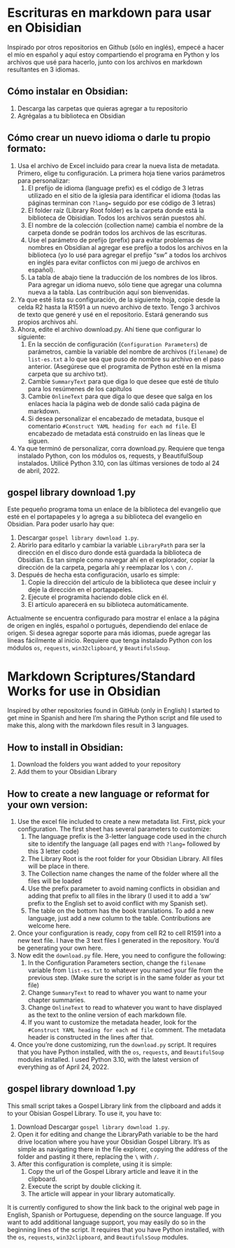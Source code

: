 # Escrituras en markdown para usar en Obisidian

Inspirado por otros repositorios en Github (sólo en inglés), empecé a hacer el mío en español y aquí estoy compartiendo el programa en Python y los archivos que usé para hacerlo, junto con los archivos en markdown resultantes en 3 idiomas.

## Cómo instalar en Obsidian:

1.  Descarga las carpetas que quieras agregar a tu repositorio
2.  Agrégalas a tu biblioteca en Obsidian

## Cómo crear un nuevo idioma o darle tu propio formato:

1.  Usa el archivo de Excel incluido para crear la nueva lista de metadata. Primero, elige tu configuración. La primera hoja tiene varios parámetros para personalizar:
    1.  El prefijo de idioma (language prefix) es el código de 3 letras utilizado en el sitio de la iglesia para identificar el idioma (todas las páginas terminan con `?lang=` seguido por ese código de 3 letras)
    2.  El folder raíz (Library Root folder) es la carpeta donde está la biblioteca de Obisidian. Todos los archivos serán puestos ahí.
    3.  El nombre de la colección (collection name) cambia el nombre de la carpeta donde se podrán todos los archivos de las escrituras.
    4.  Use el parámetro de prefijo (prefix) para evitar problemas de nombres en Obsidian al agregar ese prefijo a todos los archivos en la biblioteca (yo lo usé para agregar el prefijo “sw” a todos los archivos en inglés para evitar conflictos con mi juego de archivos en español).
    5.  La tabla de abajo tiene la traducción de los nombres de los libros. Para agregar un idioma nuevo, sólo tiene que agregar una columna nueva a la tabla. Las contribución aquí son bienvenidas.
2.  Ya que esté lista su configuración, de la siguiente hoja, copie desde la celda R2 hasta la R1591 a un nuevo archivo de texto. Tengo 3 archivos de texto que generé y usé en el repositorio. Estará generando sus propios archivos ahí.
3.  Ahora, edite el archivo download.py. Ahí tiene que configurar lo siguiente:
    1.  En la sección de configuración (`Configuration Parameters`) de parámetros, cambie la variable del nombre de archivos (`filename`) de `list-es.txt` a lo que sea que puso de nombre su archivo en el paso anterior. (Asegúrese que el programita de Python esté en la misma carpeta que su archivo txt).
    2.  Cambie `SummaryText` para que diga lo que desee que esté de título para los resúmenes de los capítulos
    3.  Cambie `OnlineText` para que diga lo que desee que salga en los enlaces hacia la página web de donde salió cada página de markdown.
    4.  Si desea personalizar el encabezado de metadata, busque el comentario `#Construct YAML heading for each md file`. El encabezado de metadata está construido en las líneas que le siguen.
4.  Ya que terminó de personalizar, corra download.py. Requiere que tenga instalado Python, con los módulos os, requests, y BeautifulSoup instalados. Utilicé Python 3.10, con las últimas versiones de todo al 24 de abril, 2022.

## gospel library download 1.py

Este pequeño programa toma un enlace de la biblioteca del evangelio que esté en el portapapeles y lo agrega a su biblioteca del evangelio en Obsidian. Para poder usarlo hay que:

1.  Descargar `gospel library download 1.py`.
2.  Abrirlo para editarlo y cambiar la variable `LibraryPath` para ser la dirección en el disco duro donde está guardada la biblioteca de Obsidian. Es tan simple como navegar ahí en el explorador, copiar la dirección de la carpeta, pegarla ahí y reemplazar los `\` con `/`.
3.  Después de hecha esta configuración, usarlo es simple:
    1.  Copie la dirección del artículo de la biblioteca que desee incluir y deje la dirección en el portapapeles.
    2.  Ejecute el programita haciendo doble click en él.
    3.  El artículo aparecerá en su biblioteca automáticamente.

Actualmente se encuentra configurado para mostrar el enlace a la página de origen en inglés, español o portugués, dependiendo del enlace de origen. Si desea agregar soporte para más idiomas, puede agregar las líneas fácilmente al inicio. Requiere que tenga instalado Python con los módulos `os`, `requests`, `win32clipboard`, y `BeautifulsSoup`.

# Markdown Scriptures/Standard Works for use in Obsidian

Inspired by other repositories found in GitHub (only in English) I started to get mine in Spanish and here I’m sharing the Python script and file used to make this, along with the markdown files result in 3 languages.

## How to install in Obsidian:

1.  Download the folders you want added to your repository
2.  Add them to your Obsidian Library

## How to create a new language or reformat for your own version:

1.  Use the excel file included to create a new metadata list. First, pick your configuration. The first sheet has several parameters to customize:
    1.  The language prefix is the 3-letter language code used in the church site to identify the language (all pages end with `?lang=` followed by this 3 letter code)
    2.  The Library Root is the root folder for your Obsidian Library. All files will be place in there.
    3.  The Collection name changes the name of the folder where all the files will be loaded
    4.  Use the prefix parameter to avoid naming conflicts in obsidian and adding that prefix to all files in the library (I used it to add a ‘sw’ prefix to the English set to avoid conflict with my Spanish set).
    5.  The table on the bottom has the book translations. To add a new language, just add a new column to the table. Contributions are welcome here.
2.  Once your configuration is ready, copy from cell R2 to cell R1591 into a new text file. I have the 3 text files I generated in the repository. You’d be generating your own here.
3.  Now edit the `download.py` file. Here, you need to configure the following:
    1.  In the Configuration Parameters section, change the `filename` variable from `list-es.txt` to whatever you named your file from the previous step. (Make sure the script is in the same folder as your txt file)
    2.  Change `SummaryText` to read to whaver you want to name your chapter summaries.
    3.  Change `OnlineText` to read to whatever you want to have displayed as the text to the online version of each markdown file.
    4.  If you want to customize the metadata header, look for the `#Construct YAML heading for each md file` comment. The metadata header is constructed in the lines after that.
4.  Once you’re done customizing, run the `download.py` script. It requires that you have Python installed, with the `os`, `requests`, and `BeautifulSoup` modules installed. I used Python 3.10, with the latest version of everything as of April 24, 2022.

## gospel library download 1.py

This small script takes a Gospel Library link from the clipboard and adds it to your Obisian Gospel Library. To use it, you have to:

1.  Download Descargar `gospel library download 1.py`.
2.  Open it for editing and change the LibraryPath variable to be the hard drive location where you have your Obsidian Gospel Library. It’s as simple as navigating there in the file explorer, copying the address of the folder and pasting it there, replacing the `\` with `/`.
3.  After this configuration is complete, using it is simple:
    1.  Copy the url of the Gospel Library article and leave it in the clipboard.
    2.  Execute the script by double clicking it.
    3.  The article will appear in your library automatically.

It is currently configured to show the link back to the original web page in English, Spanish or Portuguese, depending on the source language. If you want to add additional language support, you may easily do so in the beginning lines of the script. It requires that you have Python installed, with the `os`, `requests`, `win32clipboard`, and `BeautifulsSoup` modules.

